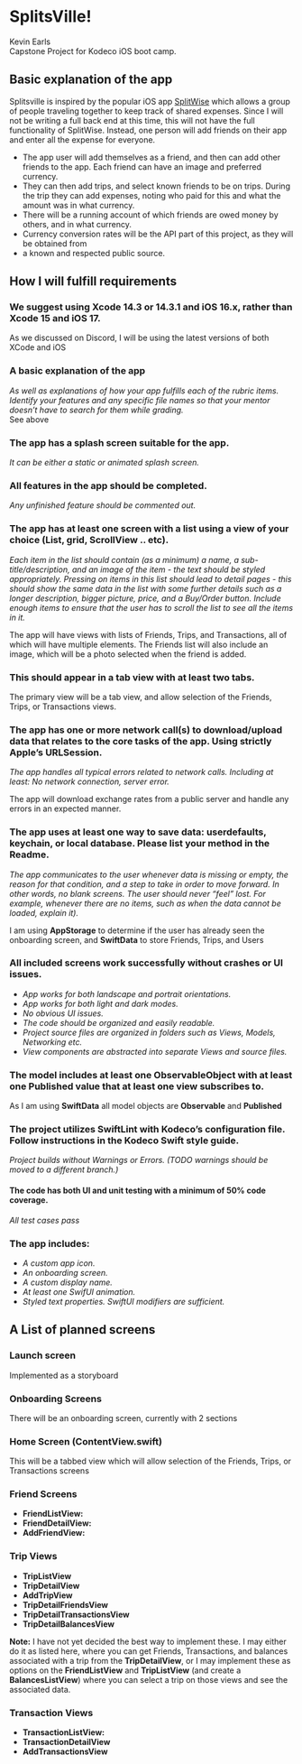 #  SplitsVille!
Kevin Earls  
Capstone Project for Kodeco iOS boot camp.
## Basic explanation of the app
Splitsville is inspired by the popular iOS app [SplitWise](https://www.splitwise.com) which allows a group
of people traveling together to keep track of shared expenses.  Since I will not be writing a full back
end at this time, this will not have the full functionality of SplitWise.  Instead, one person will add
friends on their app and enter all the expense for everyone.

- The app user will add themselves as a friend, and then can add other friends to the app.  Each friend can
  have an image and preferred currency.
- They can then add trips, and select known friends to be on trips.  During the trip they can add
  expenses, noting who paid for this and what the amount was in what currency.
- There will be a running account of which friends are owed money by others, and in what currency.   
-  Currency conversion rates will be the API part of this project, as they will be obtained from 
- a known and respected public source.

## How I will fulfill requirements

### We suggest using Xcode 14.3 or 14.3.1 and iOS 16.x, rather than Xcode 15 and iOS 17.
As we discussed on Discord, I will be using the latest versions of both XCode and iOS
### A basic explanation of the app
*As well as explanations of how your app fulfills each of the rubric items. Identify 
your features and any specific file names so that your mentor doesn’t have to search for them while grading.*  
See above
### The app has a splash screen suitable for the app.
*It can be either a static or animated splash screen.*

### All features in the app should be completed.
*Any unfinished feature should be commented out.*
### The app has at least one screen with a list using a view of your choice (List, grid, ScrollView .. etc).
*Each item in the list should contain (as a minimum) a name, a sub-title/description, and an image of the item - the text 
should be styled appropriately. Pressing on items in this list should lead to detail pages - this should show the same 
data in the list with some further details such as a longer description, bigger picture, price, and a Buy/Order button.
Include enough items to ensure that the user has to scroll the list to see all the items in it.*  
  
The app will have views with lists of Friends, Trips, and Transactions, all of which will have multiple elements.  The 
Friends list will also include an image, which will be a photo selected when the friend is added.
### This should appear in a tab view with at least two tabs.
The primary view will be a tab view, and allow selection of the Friends, Trips, or Transactions views.
### The app has one or more network call(s) to download/upload data that relates to the core tasks of the app. Using strictly Apple’s URLSession.
*The app handles all typical errors related to network calls.
Including at least: No network connection, server error.*  
  
The app will download exchange rates from a public server and handle any errors in an expected manner.
### The app uses at least one way to save data: userdefaults, keychain, or local database. Please list your method in the Readme.
*The app communicates to the user whenever data is missing or empty, the reason for that condition, and a step to 
take in order to move forward. In other words, no blank screens. The user should never “feel” lost.  For example, 
whenever there are no items, such as when the data cannot be loaded, explain it).*  
  
I am using **AppStorage** to determine if the user has already seen the onboarding screen, and **SwiftData** to store Friends, Trips, and Users
### All included screens work successfully without crashes or UI issues.
- *App works for both landscape and portrait orientations.*
- *App works for both light and dark modes.*
- *No obvious UI issues.*
- *The code should be organized and easily readable.*
- *Project source files are organized in folders such as Views, Models, Networking etc.*
- *View components are abstracted into separate Views and source files.*
### The model includes at least one ObservableObject with at least one Published value that at least one view subscribes to.
As I am using **SwiftData** all model objects are **Observable** and **Published**
### The project utilizes SwiftLint with Kodeco’s configuration file. Follow instructions in the Kodeco Swift style guide.
*Project builds without Warnings or Errors. (TODO warnings should be moved to a different branch.)*

#### The code has both UI and unit testing with a minimum of 50% code coverage.
*All test cases pass*
### The app includes:
- *A custom app icon.*
- *An onboarding screen.*
- *A custom display name.*
- *At least one SwifUI animation.*
- *Styled text properties. SwiftUI modifiers are sufficient.*

## A List of planned screens
### Launch screen
Implemented as a storyboard
### Onboarding Screens
There will be an onboarding screen, currently with 2 sections
### Home Screen (ContentView.swift)
This will be a tabbed view which will allow selection of the Friends, Trips, or Transactions screens
### Friend Screens
- **FriendListView:** 
- **FriendDetailView:**
- **AddFriendView:** 
### Trip Views
- **TripListView**
- **TripDetailView** 
- **AddTripView**
- **TripDetailFriendsView**
- **TripDetailTransactionsView**
- **TripDetailBalancesView**  


**Note:** I have not yet decided the best way to implement these.  I may either do it as listed here, where you
can get Friends, Transactions, and balances associated with a trip from the **TripDetailView**, or I may 
implement these as options on the **FriendListView** and **TripListView** (and create a **BalancesListView**) where 
you can select a trip on those views and see the associated data.
### Transaction Views
- **TransactionListView:** 
- **TransactionDetailView**
- **AddTransactionsView**



